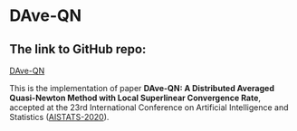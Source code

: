 # DAve-QN

## The link to GitHub repo:

[DAve-QN](https://github.com/DAve-QN/source)


This is the implementation of paper **DAve-QN: A Distributed Averaged Quasi-Newton Method with Local
Superlinear Convergence Rate**, accepted at the 23rd International Conference on
Artificial Intelligence and Statistics ([AISTATS-2020](https://www.aistats.org/ )). 
